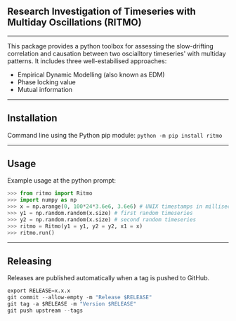 ## Research Investigation of Timeseries with Multiday Oscillations (RITMO)

---
This package provides a python toolbox for assessing the slow-drifting correlation and causation between two oscialltory timeseries' with multiday patterns. It includes three well-estabilised approaches:

* Empirical Dynamic Modelling (also known as EDM)
* Phase locking value
* Mutual information

---

## Installation

Command line using the Python pip module: `python -m pip install ritmo`

---

## Usage

Example usage at the python prompt:

```python
>>> from ritmo import Ritmo
>>> import numpy as np
>>> x = np.arange(0, 100*24*3.6e6, 3.6e6) # UNIX timestamps in milliseconds
>>> y1 = np.random.random(x.size) # first random timeseries
>>> y2 = np.random.random(x.size) # second random timeseries
>>> ritmo = Ritmo(y1 = y1, y2 = y2, x1 = x)
>>> ritmo.run()
```

---

## Releasing

Releases are published automatically when a tag is pushed to GitHub.

```python
export RELEASE=x.x.x
git commit --allow-empty -m "Release $RELEASE"
git tag -a $RELEASE -m "Version $RELEASE"
git push upstream --tags
```
